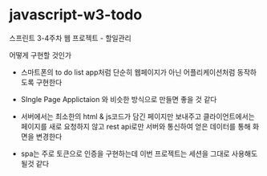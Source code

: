# javascript-w3-todo

스프린트 3-4주차 웹 프로젝트 - 할일관리


어떻게 구현할 것인가

* 스마트폰의 to do list app처럼 단순히 웹페이지가 아닌 어플리케이션처럼 동작하도록 구현한다
- SIngle Page Applictaion 와 비슷한 방식으로 만들면 좋을 것 같다

- 서버에서는 최소한의 html & js코드가 담긴 페이지만 보내주고 클라이언트에서는 페이지를 새로 요청하지 않고 rest api로만 서버와 통신하여 얻은 데이터를 통해 화면을 변경한다
- spa는 주로 토큰으로 인증을 구현하는데 이번 프로젝트는 세션을 그대로 사용해도 될것 같다
